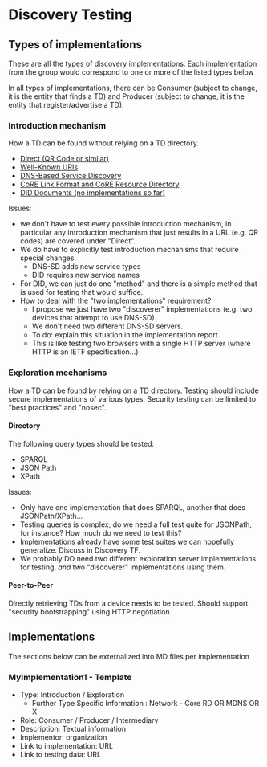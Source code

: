 # Discovery Testing



## Types of implementations

These are all the types of discovery implementations. Each implementation from the group would correspond to one or more of the listed types below

In all types of implementations, there can be Consumer (subject to change, it is the entity that finds a TD) and Producer (subject to change, it is the entity that register/advertise a TD).

### Introduction mechanism

How a TD can be found without relying on a TD directory.

- [Direct (QR Code or similar)](https://w3c.github.io/wot-discovery/#introduction-direct)
- [Well-Known URIs](https://w3c.github.io/wot-discovery/#introduction-well-known)
- [DNS-Based Service Discovery](https://w3c.github.io/wot-discovery/#introduction-dns-sd)
- [CoRE Link Format and CoRE Resource Directory](https://w3c.github.io/wot-discovery/#introduction-core-rd)
- [DID Documents (no implementations so far)](https://w3c.github.io/wot-discovery/#introduction-did)

Issues:
* we don't have to test every possible introduction mechanism, in particular any introduction mechanism that just
  results in a URL (e.g. QR codes) are covered under "Direct".  
* We do have to explicitly test introduction mechanisms that require special changes
    - DNS-SD adds new service types
    - DID requires new service names
* For DID, we can just do one "method" and there is a simple method that is used for testing that would suffice.
* How to deal with the "two implementations" requirement?  
    - I propose we just have two "discoverer" implementations (e.g. two devices that attempt to use DNS-SD)
    - We don't need two different DNS-SD servers.
    - To do: explain this situation in the implementation report.
    - This is like testing two browsers with a single HTTP server (where HTTP is an IETF specification...)

### Exploration mechanisms
How a TD can be found by relying on a TD directory.
Testing should include secure implementations of various types.
Security testing can be limited to "best practices" and "nosec".

#### Directory
The following query types should be tested:
  - SPARQL
  - JSON Path
  - XPath

Issues:
* Only have one implementation that does SPARQL, another that does JSONPath/XPath...
* Testing queries is complex; do we need a full test quite for JSONPath, for instance?  How much do we need to test this?
* Implementations already have some test suites we can hopefully generalize.  Discuss in Discovery TF.
* We probably DO need two different exploration server implementations for testing, *and* two "discoverer" implementations using them.

#### Peer-to-Peer
Directly retrieving TDs from a device needs to be tested.
Should support "security bootstrapping" using HTTP negotiation.

## Implementations

The sections below can be externalized into MD files per implementation

### MyImplementation1 - Template

* Type: Introduction  / Exploration 
    - Further Type Specific Information : Network - Core RD OR MDNS OR X
* Role: Consumer / Producer / Intermediary
* Description: Textual information
* Implementor: organization
* Link to implementation: URL
* Link to testing data: URL
